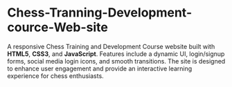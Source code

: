 # Chess-Tranning-Development-cource-Web-site
A responsive Chess Training and Development Course website built with **HTML5**, **CSS3**, and **JavaScript**. Features include a dynamic UI, login/signup forms, social media login icons, and smooth transitions. The site is designed to enhance user engagement and provide an interactive learning experience for chess enthusiasts.
